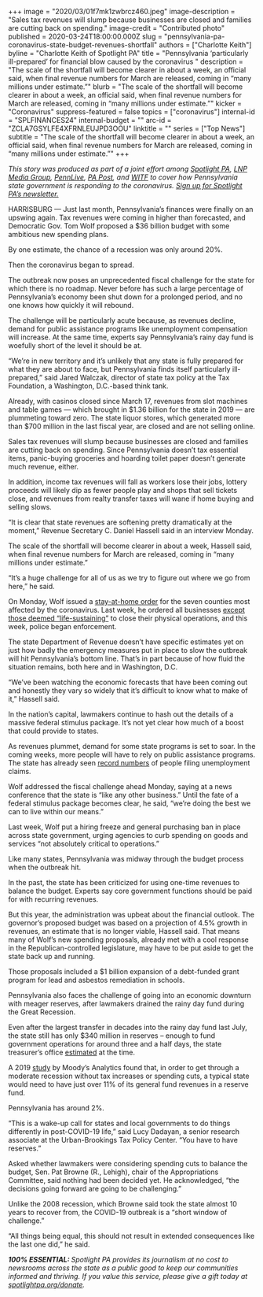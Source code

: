 +++
image = "2020/03/01f7mk1zwbrcz460.jpeg"
image-description = "Sales tax revenues will slump because businesses are closed and families are cutting back on spending."
image-credit = "Contributed photo"
published = 2020-03-24T18:00:00.000Z
slug = "pennsylvania-pa-coronavirus-state-budget-revenues-shortfall"
authors = ["Charlotte Keith"]
byline = "Charlotte Keith of Spotlight PA"
title = "Pennsylvania ‘particularly ill-prepared’ for financial blow caused by the coronavirus "
description = "The scale of the shortfall will become clearer in about a week, an official said, when final revenue numbers for March are released, coming in “many millions under estimate.”"
blurb = "The scale of the shortfall will become clearer in about a week, an official said, when final revenue numbers for March are released, coming in “many millions under estimate.”"
kicker = "Coronavirus"
suppress-featured = false
topics = ["coronavirus"]
internal-id = "SPLFINANCES24"
internal-budget = ""
arc-id = "ZCLA7GSYLFE4XFRNLEUJPD3OOU"
linktitle = ""
series = ["Top News"]
subtitle = "The scale of the shortfall will become clearer in about a week, an official said, when final revenue numbers for March are released, coming in “many millions under estimate.”"
+++

<i>This story was produced as part of a joint effort among </i><a href="https://www.spotlightpa.org/"><i>Spotlight PA</i></a><i>, </i><a href="https://lancasteronline.com/"><i>LNP Media Group</i></a><i>, </i><a href="https://www.pennlive.com/"><i>PennLive</i></a><i>, </i><a href="https://papost.org/"><i>PA Post</i></a><i>, and </i><a href="https://www.witf.org/"><i>WITF</i></a><i> to cover how Pennsylvania state government is responding to the coronavirus. </i><a href="https://www.spotlightpa.org/newsletters"><i>Sign up for Spotlight PA’s newsletter.</i></a>

HARRISBURG — Just last month, Pennsylvania’s finances were finally on an upswing again. Tax revenues were coming in higher than forecasted, and Democratic Gov. Tom Wolf proposed a $36 billion budget with some ambitious new spending plans.

By one estimate, the chance of a recession was only around 20%.

Then the coronavirus began to spread.

The outbreak now poses an unprecedented fiscal challenge for the state for which there is no roadmap. Never before has such a large percentage of Pennsylvania’s economy been shut down for a prolonged period, and no one knows how quickly it will rebound.

The challenge will be particularly acute because, as revenues decline, demand for public assistance programs like unemployment compensation will increase. At the same time, experts say Pennsylvania’s rainy day fund is woefully short of the level it should be at.

“We’re in new territory and it’s unlikely that any state is fully prepared for what they are about to face, but Pennsylvania finds itself particularly ill-prepared,” said Jared Walczak, director of state tax policy at the Tax Foundation, a Washington, D.C.-based think tank.

Already, with casinos closed since March 17, revenues from slot machines and table games — which brought in $1.36 billion for the state in 2019 — are plummeting toward zero. The state liquor stores, which generated more than $700 million in the last fiscal year, are closed and are not selling online.

<script src="https://www.spotlightpa.org/embed.js" async></script><div data-spl-embed-version="1" data-spl-src="https://www.spotlightpa.org/embeds/donate/"></div>

Sales tax revenues will slump because businesses are closed and families are cutting back on spending. Since Pennsylvania doesn’t tax essential items, panic-buying groceries and hoarding toilet paper doesn’t generate much revenue, either.

In addition, income tax revenues will fall as workers lose their jobs, lottery proceeds will likely dip as fewer people play and shops that sell tickets close, and revenues from realty transfer taxes will wane if home buying and selling slows.

“It is clear that state revenues are softening pretty dramatically at the moment,” Revenue Secretary C. Daniel Hassell said in an interview Monday.

The scale of the shortfall will become clearer in about a week, Hassell said, when final revenue numbers for March are released, coming in “many millions under estimate.”

“It’s a huge challenge for all of us as we try to figure out where we go from here,” he said.

On Monday, Wolf issued a <a href="https://www.spotlightpa.org/news/2020/03/pennsylvania-coronavirus-stay-at-home-order-tom-wolf/">stay-at-home order</a> for the seven counties most affected by the coronavirus. Last week, he ordered all businesses <a href="https://www.spotlightpa.org/news/2020/03/wolf-coronavirus-shutdown-businesses/">except those deemed “life-sustaining”</a> to close their physical operations, and this week, police began enforcement.

The state Department of Revenue doesn’t have specific estimates yet on just how badly the emergency measures put in place to slow the outbreak will hit Pennsylvania’s bottom line. That’s in part because of how fluid the situation remains, both here and in Washington, D.C.

“We’ve been watching the economic forecasts that have been coming out and honestly they vary so widely that it’s difficult to know what to make of it,” Hassell said.

In the nation’s capital, lawmakers continue to hash out the details of a massive federal stimulus package. It’s not yet clear how much of a boost that could provide to states.

As revenues plummet, demand for some state programs is set to soar. In the coming weeks, more people will have to rely on public assistance programs. The state has already seen <a href="https://www.inquirer.com/health/coronavirus/spl/pennsylvania-new-jersey-unemployment-surge-coronavirus-20200319.html">record numbers</a> of people filing unemployment claims.

Wolf addressed the fiscal challenge ahead Monday, saying at a news conference that the state is “like any other business.” Until the fate of a federal stimulus package becomes clear, he said, “we’re doing the best we can to live within our means.”

Last week, Wolf put a hiring freeze and general purchasing ban in place across state government, urging agencies to curb spending on goods and services “not absolutely critical to operations.”

Like many states, Pennsylvania was midway through the budget process when the outbreak hit.

<script src="https://www.spotlightpa.org/embed.js" async></script><div data-spl-embed-version="1" data-spl-src="https://www.spotlightpa.org/embeds/newsletter/"></div>

In the past, the state has been criticized for using one-time revenues to balance the budget. Experts say core government functions should be paid for with recurring revenues.

But this year, the administration was upbeat about the financial outlook. The governor’s proposed budget was based on a projection of 4.5% growth in revenues, an estimate that is no longer viable, Hassell said. That means many of Wolf’s new spending proposals, already met with a cool response in the Republican-controlled legislature, may have to be put aside to get the state back up and running.

Those proposals included a $1 billion expansion of a debt-funded grant program for lead and asbestos remediation in schools.

Pennsylvania also faces the challenge of going into an economic downturn with meager reserves, after lawmakers drained the rainy day fund during the Great Recession.

Even after the largest transfer in decades into the rainy day fund last July, the state still has only $340 million in reserves – enough to fund government operations for around three and a half days, the state treasurer’s office <a href="https://www.patreasury.gov/pdf/Treasury-Notes-RDF.pdf">estimated</a> at the time.

A 2019 <a href="https://www.moodysanalytics.com/-/media/article/2019/stress-testing-states-2019.pdf">study</a> by Moody’s Analytics found that, in order to get through a moderate recession without tax increases or spending cuts, a typical state would need to have just over 11% of its general fund revenues in a reserve fund.

Pennsylvania has around 2%.

“This is a wake-up call for states and local governments to do things differently in post-COVID-19 life,” said Lucy Dadayan, a senior research associate at the Urban-Brookings Tax Policy Center. “You have to have reserves.”

Asked whether lawmakers were considering spending cuts to balance the budget, Sen. Pat Browne (R., Lehigh), chair of the Appropriations Committee, said nothing had been decided yet. He acknowledged, “the decisions going forward are going to be challenging.”

Unlike the 2008 recession, which Browne said took the state almost 10 years to recover from, the COVID-19 outbreak is a “short window of challenge.”

“All things being equal, this should not result in extended consequences like the last one did,” he said.

<i><b>100% ESSENTIAL: </b></i><i>Spotlight PA provides its journalism at no cost to newsrooms across the state as a public good to keep our communities informed and thriving. If you value this service, please give a gift today at </i><a href="https://www.spotlightpa.org/donate"><i>spotlightpa.org/donate</i></a><i>.</i>

<script src="https://www.spotlightpa.org/embed.js" async></script><div data-spl-embed-version="1" data-spl-src="https://www.spotlightpa.org/embeds/tips/?tip_text=Do%20you%20have%20a%20tip%20about%20%3Cb%3Ehow%20Pa.'s%20government%20is%20responding%20to%20the%20coronavirus%3C%2Fb%3E%3F%20Tell%20us."></div>
